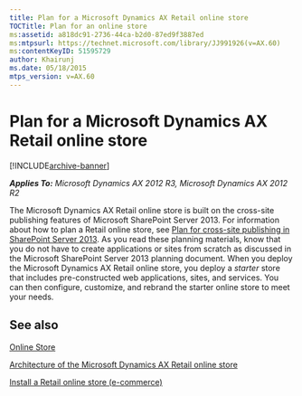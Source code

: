 ```yaml
---
title: Plan for a Microsoft Dynamics AX Retail online store
TOCTitle: Plan for an online store
ms:assetid: a818dc91-2736-44ca-b2d0-87ed9f3887ed
ms:mtpsurl: https://technet.microsoft.com/library/JJ991926(v=AX.60)
ms:contentKeyID: 51595729
author: Khairunj
ms.date: 05/18/2015
mtps_version: v=AX.60
---
```


# Plan for a Microsoft Dynamics AX Retail online store 


[!INCLUDE[archive-banner](includes/archive-banner.md)]


_**Applies To:** Microsoft Dynamics AX 2012 R3, Microsoft Dynamics AX 2012 R2_

The Microsoft Dynamics AX Retail online store is built on the cross-site publishing features of Microsoft SharePoint Server 2013. For information about how to plan a Retail online store, see [Plan for cross-site publishing in SharePoint Server 2013](https://go.microsoft.com/fwlink/?linkid=282721). As you read these planning materials, know that you do not have to create applications or sites from scratch as discussed in the Microsoft SharePoint Server 2013 planning document. When you deploy the Microsoft Dynamics AX Retail online store, you deploy a *starter* store that includes pre-constructed web applications, sites, and services. You can then configure, customize, and rebrand the starter online store to meet your needs.

## See also

[Online Store](online-store.md)

[Architecture of the Microsoft Dynamics AX Retail online store](architecture-of-the-microsoft-dynamics-ax-retail-online-store.md)

[Install a Retail online store (e-commerce)](install-a-retail-online-store-e-commerce.md)

  


